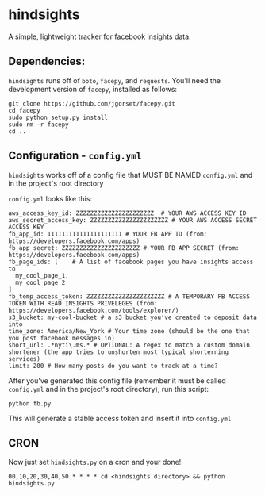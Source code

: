 hindsights
==========
A simple, lightweight tracker for facebook insights data.

## Dependencies:
`hindsights` runs off of `boto`, `facepy`, and `requests`.  You'll need the development version of `facepy`, installed as follows:
```
git clone https://github.com/jgorset/facepy.git
cd facepy
sudo python setup.py install
sudo rm -r facepy
cd ..
```

## Configuration - `config.yml`
`hindsights` works off of a config file that MUST BE NAMED `config.yml` and in the project's root directory

`config.yml` looks like this:
```
aws_access_key_id: ZZZZZZZZZZZZZZZZZZZZZZ  # YOUR AWS ACCESS KEY ID
aws_secret_access_key: ZZZZZZZZZZZZZZZZZZZZZZ # YOUR AWS ACCESS SECRET ACCESS KEY
fb_app_id: 111111111111111111111 # YOUR FB APP ID (from: https://developers.facebook.com/apps)
fb_app_secret: ZZZZZZZZZZZZZZZZZZZZZZ # YOUR FB APP SECRET (from: https://developers.facebook.com/apps)
fb_page_ids: [    # A list of facebook pages you have insights access to
  my_cool_page_1,
  my_cool_page_2
]
fb_temp_access_token: ZZZZZZZZZZZZZZZZZZZZZZ # A TEMPORARY FB ACCESS TOKEN WITH READ INSIGHTS PRIVELEGES (from: https://developers.facebook.com/tools/explorer/)
s3_bucket: my-cool-bucket # a s3 bucket you've created to deposit data into
time_zone: America/New_York # Your time zone (should be the one that you post facebook messages in)
short_url: .*nyti\.ms.* # OPTIONAL: A regex to match a custom domain shortener (the app tries to unshorten most typical shorterning services)
limit: 200 # How many posts do you want to track at a time?
```

After you've generated this config file (remember it must be called `config.yml` and in the project's root directory), run this script:
```
python fb.py
```
This will generate a stable access token and insert it into `config.yml`

## CRON
Now just set `hindsights.py` on a cron and your done!
```
00,10,20,30,40,50 * * * * cd <hindsights directory> && python hindsights.py 
```